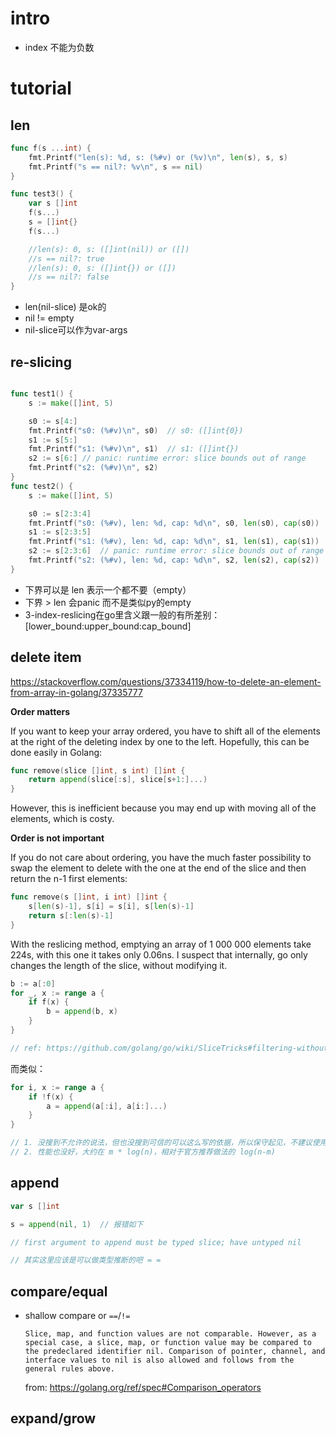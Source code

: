 # intro



* index 不能为负数





# tutorial



## len

```go
func f(s ...int) {
	fmt.Printf("len(s): %d, s: (%#v) or (%v)\n", len(s), s, s)
	fmt.Printf("s == nil?: %v\n", s == nil)
}

func test3() {
	var s []int
	f(s...)
	s = []int{}
	f(s...)

	//len(s): 0, s: ([]int(nil)) or ([])
	//s == nil?: true
	//len(s): 0, s: ([]int{}) or ([])
	//s == nil?: false
}
```



* len(nil-slice) 是ok的
* nil != empty
* nil-slice可以作为var-args





## re-slicing



```go

func test1() {
	s := make([]int, 5)

	s0 := s[4:]
	fmt.Printf("s0: (%#v)\n", s0)  // s0: ([]int{0})
	s1 := s[5:]
	fmt.Printf("s1: (%#v)\n", s1)  // s1: ([]int{})
	s2 := s[6:] // panic: runtime error: slice bounds out of range
	fmt.Printf("s2: (%#v)\n", s2)
}
func test2() {
	s := make([]int, 5)

	s0 := s[2:3:4]
	fmt.Printf("s0: (%#v), len: %d, cap: %d\n", s0, len(s0), cap(s0))  // s0: ([]int{0}), len: 1, cap: 2
	s1 := s[2:3:5]
	fmt.Printf("s1: (%#v), len: %d, cap: %d\n", s1, len(s1), cap(s1))  // s1: ([]int{0}), len: 1, cap: 3
	s2 := s[2:3:6]  // panic: runtime error: slice bounds out of range
	fmt.Printf("s2: (%#v), len: %d, cap: %d\n", s2, len(s2), cap(s2))
}
```





* 下界可以是 len 表示一个都不要（empty）
* 下界 > len 会panic 而不是类似py的empty
* 3-index-reslicing在go里含义跟一般的有所差别： [lower_bound:upper_bound:cap_bound]





## delete item

https://stackoverflow.com/questions/37334119/how-to-delete-an-element-from-array-in-golang/37335777

**Order matters**

If you want to keep your array ordered, you have to shift all of the elements at the right of the deleting index by one to the left. Hopefully, this can be done easily in Golang:

```Go
func remove(slice []int, s int) []int {
    return append(slice[:s], slice[s+1:]...)
}
```

However, this is inefficient because you may end up with moving all of the elements, which is costy.

**Order is not important**

If you do not care about ordering, you have the much faster possibility to swap the element to delete with the one at the end of the slice and then return the n-1 first elements:

```Go
func remove(s []int, i int) []int {
    s[len(s)-1], s[i] = s[i], s[len(s)-1]
    return s[:len(s)-1]
}
```

With the reslicing method, emptying an array of 1 000 000 elements take 224s, with this one it takes only 0.06ns. I suspect that internally, go only changes the length of the slice, without modifying it.





```go
b := a[:0]
for _, x := range a {
	if f(x) {
		b = append(b, x)
	}
}	

// ref: https://github.com/golang/go/wiki/SliceTricks#filtering-without-allocating
```



而类似： 

```go
for i, x := range a {
    if !f(x) {
        a = append(a[:i], a[i:]...)
    }
}

// 1. 没搜到不允许的说法，但也没搜到可信的可以这么写的依据，所以保守起见，不建议使用
// 2. 性能也没好，大约在 m * log(n)，相对于官方推荐做法的 log(n-m)
```







## append



```go
var s []int

s = append(nil, 1)  // 报错如下

// first argument to append must be typed slice; have untyped nil

// 其实这里应该是可以做类型推断的吧 = =
```



## compare/equal



* shallow compare or `==`/`!=`

  ```
  Slice, map, and function values are not comparable. However, as a special case, a slice, map, or function value may be compared to the predeclared identifier nil. Comparison of pointer, channel, and interface values to nil is also allowed and follows from the general rules above.
  ```

  from: https://golang.org/ref/spec#Comparison_operators

  

## expand/grow





















